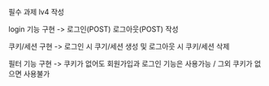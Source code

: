 필수 과제 lv4 작성

login 기능 구현 -> 로그인(POST) 로그아웃(POST) 작성

쿠키/세션 구현 -> 로그인 시 쿠기/세션 생성 및 로그아웃 시 쿠키/세션 삭제

필터 기능 구현 -> 쿠키가 없어도 회원가입과 로그인 기능은 사용가능 / 그외 쿠키가 없으면 사용불가
